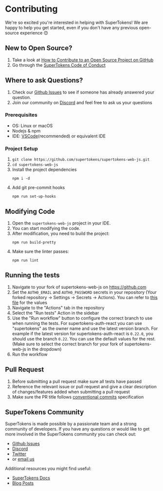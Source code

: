 # Contributing

We're so excited you're interested in helping with SuperTokens! We are happy to help you get started, even if you don't have any previous open-source experience :blush:

## New to Open Source?

1. Take a look at [How to Contribute to an Open Source Project on GitHub](https://egghead.io/courses/how-to-contribute-to-an-open-source-project-on-github)
2. Go through the [SuperTokens Code of Conduct](https://github.com/supertokens/supertokens-web-js/blob/master/CODE_OF_CONDUCT.md)

## Where to ask Questions?

1. Check our [Github Issues](https://github.com/supertokens/supertokens-web-js/issues) to see if someone has already answered your question.
2. Join our community on [Discord](https://supertokens.com/discord) and feel free to ask us your questions

### Prerequisites

-   OS: Linux or macOS
-   Nodejs & npm
-   IDE: [VSCode](https://code.visualstudio.com/download)(recommended) or equivalent IDE

### Project Setup

1. `git clone https://github.com/supertokens/supertokens-web-js.git`
2. `cd supertokens-web-js`
3. Install the project dependencies
    ```
    npm i -d
    ```
4. Add git pre-commit hooks
    ```
    npm run set-up-hooks
    ```

## Modifying Code

1. Open the `supertokens-web-js` project in your IDE.
2. You can start modifying the code.
3. After modification, you need to build the project:
    ```
    npm run build-pretty
    ```
4. Make sure the linter passes:
    ```
    npm run lint
    ```

## Running the tests

1. Navigate to your fork of supertokens-web-js on https://github.com
2. Set the `AUTH0_EMAIL` and `AUTH0_PASSWORD` secrets in your repository (Your forked repository -> Settings -> Secrets -> Actions). You can refer to [this file](https://github.com/supertokens/supertokens-auth-react/blob/master/test/.env.js) for the values
3. Navigate to the "Actions" tab in the repository
4. Select the "Run tests" Action in the sidebar
5. Use the "Run workflow" button to configure the correct branch to use when running the tests. For supertokens-auth-react you can use "supertokens" as the owner name and use the latest version branch. For example if the latest version for supertokens-auth-react is `0.22.0`, you should use the branch `0.22`. You can use the default values for the rest. (Make sure to select the correct branch for your fork of supertokens-web-js in the dropdown)
6. Run the workflow

## Pull Request

1. Before submitting a pull request make sure all tests have passed
2. Reference the relevant issue or pull request and give a clear description of changes/features added when submitting a pull request
3. Make sure the PR title follows [conventional commits](https://www.conventionalcommits.org/en/v1.0.0/) specification

## SuperTokens Community

SuperTokens is made possible by a passionate team and a strong community of developers. If you have any questions or would like to get more involved in the SuperTokens community you can check out:

-   [Github Issues](https://github.com/supertokens/supertokens-web-js/issues)
-   [Discord](https://supertokens.io/discord)
-   [Twitter](https://twitter.com/supertokensio)
-   or [email us](mailto:team@supertokens.io)

Additional resources you might find useful:

-   [SuperTokens Docs](https://supertokens.io/docs/community/getting-started/installation)
-   [Blog Posts](https://supertokens.io/blog/)
